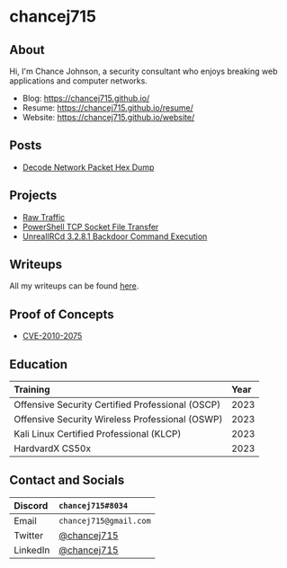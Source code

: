 # chancej715

## About
Hi, I'm Chance Johnson, a security consultant who enjoys breaking web applications and computer networks. 
- Blog: https://chancej715.github.io/
- Resume: https://chancej715.github.io/resume/
- Website: https://chancej715.github.io/website/

## Posts
- [Decode Network Packet Hex Dump](https://chancej715.github.io/2023/03/22/decode-network-packet-hex-dump.html)

## Projects
- [Raw Traffic](https://github.com/chancej715/raw-traffic)
- [PowerShell TCP Socket File Transfer](https://github.com/chancej715/powershell-tcp-socket-file-transfer)
- [UnrealIRCd 3.2.8.1 Backdoor Command Execution](https://github.com/chancej715/UnrealIRCd-3.2.8.1-Backdoor-Command-Execution)

## Writeups
All my writeups can be found [here](https://chancej715.gitbook.io/writeups/).

## Proof of Concepts
- [CVE-2010-2075](https://chancej715.github.io/2023/04/25/cve-2010-2075-poc.html)

## Education
| Training                                        | Year |
|:------------------------------------------------|:-----|
| Offensive Security Certified Professional (OSCP)| 2023 |
| Offensive Security Wireless Professional (OSWP) | 2023 |
| Kali Linux Certified Professional (KLCP)        | 2023 |
| HardvardX CS50x                                 | 2023 |

## Contact and Socials
|Discord    |`chancej715#8034`                                       |
|:----------|:-------------------------------------------------------|
| Email     |`chancej715@gmail.com`                                  |
| Twitter   | [@chancej715](https://twitter.com/chancej715)          |
| LinkedIn  | [@chancej715](https://www.linkedin.com/in/chancej715/) |
